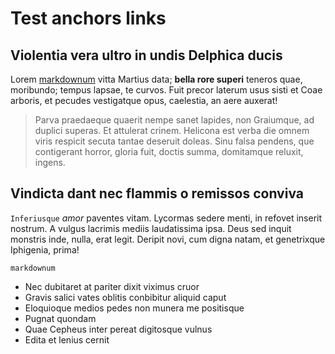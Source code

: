 # Test anchors links

## Violentia vera ultro in undis Delphica ducis

Lorem [markdownum](#html) vitta Martius data; **bella rore superi** teneros quae,
moribundo; tempus lapsae, te curvos. Fuit precor laterum usus sisti et Coae
arboris, et pecudes vestigatque opus, caelestia, an aere auxerat!

> Parva praedaeque quaerit nempe sanet lapides, non Graiumque, ad duplici
> superas. Et attulerat crinem. Helicona est verba die omnem viris respicit
> secuta tantae deseruit doleas. Sinu falsa pendens, que contigerant horror,
> gloria fuit, doctis summa, domitamque reluxit, ingens.

## Vindicta dant nec flammis o remissos conviva

`Inferiusque` *amor* paventes vitam. Lycormas sedere menti, in refovet inserit
nostrum. A vulgus lacrimis mediis laudatissima ipsa. Deus sed inquit monstris
inde, nulla, erat legit. Deripit novi, cum digna natam, et genetrixque
Iphigenia, prima!


<a name="htm"></a> `markdownum`

- Nec dubitaret at pariter dixit viximus cruor
- Gravis salici vates oblitis conbibitur aliquid caput
- Eloquioque medios pedes non munera me positisque
- Pugnat quondam
- Quae Cepheus inter pereat digitosque vulnus
- Edita et lenius cernit